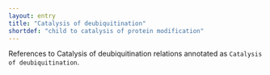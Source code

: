 ```yaml
---
layout: entry
title: "Catalysis of deubiquitination"
shortdef: "child to catalysis of protein modification"
---
```


References to Catalysis of deubiquitination relations annotated as `Catalysis of deubiquitination`.